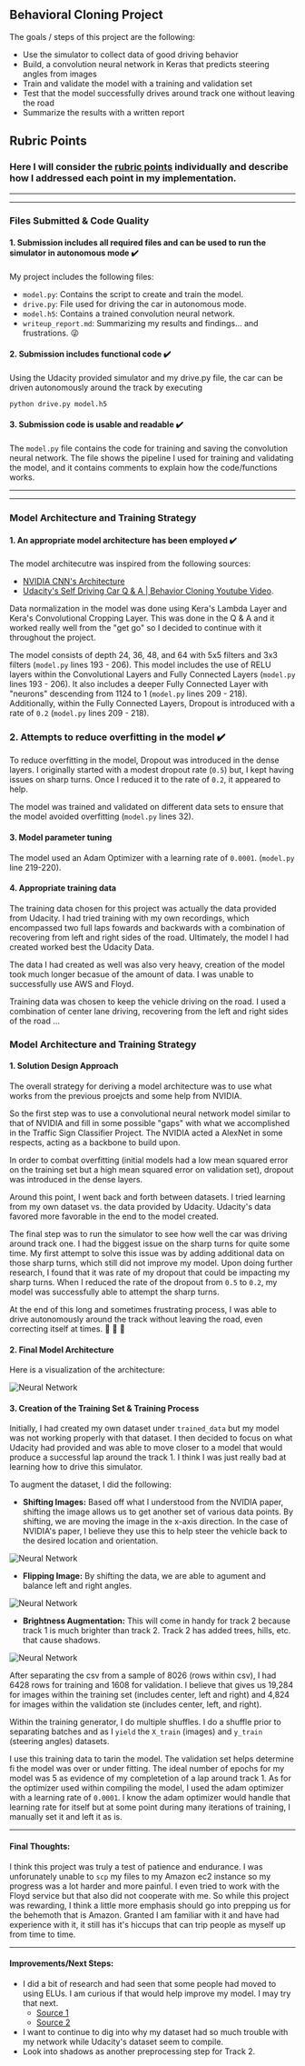 ## **Behavioral Cloning Project**

The goals / steps of this project are the following:

* Use the simulator to collect data of good driving behavior
* Build, a convolution neural network in Keras that predicts steering angles from images
* Train and validate the model with a training and validation set
* Test that the model successfully drives around track one without leaving the road
* Summarize the results with a written report


## Rubric Points
### Here I will consider the [rubric points](https://review.udacity.com/#!/rubrics/432/view) individually and describe how I addressed each point in my implementation.

---
---
### Files Submitted & Code Quality

#### 1. Submission includes all required files and can be used to run the simulator in autonomous mode :heavy_check_mark:

My project includes the following files:

* `model.py`: Contains the script to create and train the model.
* `drive.py`: File used for driving the car in autonomous mode.
* `model.h5`: Contains a trained convolution neural network.
* `writeup_report.md`: Summarizing my results and findings... and frustrations. :stuck_out_tongue_winking_eye:

#### 2. Submission includes functional code :heavy_check_mark:
Using the Udacity provided simulator and my drive.py file, the car can be driven autonomously around the track by executing

```
python drive.py model.h5
```

#### 3. Submission code is usable and readable :heavy_check_mark:

The `model.py` file contains the code for training and saving the convolution neural network. The file shows the pipeline I used for training and validating the model, and it contains comments to explain how the code/functions works.

---
---
### Model Architecture and Training Strategy

#### 1. An appropriate model architecture has been employed :heavy_check_mark:

The model architecutre was inspired from the following sources:

* [NVIDIA CNN's Architecture](http://images.nvidia.com/content/tegra/automotive/images/2016/solutions/pdf/end-to-end-dl-using-px.pdf)
* [Udacity's Self Driving Car Q & A | Behavior Cloning Youtube Video](https://www.youtube.com/watch?v=rpxZ87YFg0M).

Data normalization in the model was done using Kera's Lambda Layer and Kera's Convolutional Cropping Layer. This was done in the Q & A and it worked really well from the "get go" so I decided to continue with it throughout the project.

The model consists of depth 24, 36, 48, and 64 with 5x5 filters and 3x3 filters (`model.py` lines 193 - 206). This model includes the use of RELU layers within the Convolutional Layers and Fully Connected Layers (`model.py` lines 193 - 206). It also includes a deeper Fully Connected Layer with "neurons" descending from 1124 to 1 (`model.py` lines 209 - 218). Additionally, within the Fully Connected Layers, Dropout is introduced with a rate of `0.2` (`model.py` lines 209 - 218).


### 2. Attempts to reduce overfitting in the model :heavy_check_mark:

To reduce overfitting in the model, Dropout was introduced in the dense layers. I originally started with a modest dropout rate (`0.5`) but, I kept having issues on sharp turns. Once I reduced it to the rate of `0.2`, it appeared to help.

The model was trained and validated on different data sets to ensure that the model avoided overfitting (`model.py` lines 32).


#### 3. Model parameter tuning

The model used an Adam Optimizer with a learning rate of `0.0001`.  (`model.py` line 219-220).


#### 4. Appropriate training data

The training data chosen for this project was actually the data provided from Udacity. I had tried training with my own recordings, which encompassed two full laps fowards and backwards with a combination of recovering from left and right sides of the road. Ultimately, the model I had created worked best the Udacity Data.

The data I had created as well was also very heavy, creation of the model took much longer becasue of the amount of data. I was unable to successfully use AWS and Floyd.

Training data was chosen to keep the vehicle driving on the road. I used a combination of center lane driving, recovering from the left and right sides of the road ...


### Model Architecture and Training Strategy

#### 1. Solution Design Approach

The overall strategy for deriving a model architecture was to use what works from the previous proejcts and some help from NVIDIA.

So the first step was to use a convolutional neural network model similar to that of NVIDIA and fill in some possible "gaps" with what we accomplished in the Traffic Sign Classifier Project. The NVIDIA acted a AlexNet in some respects, acting as a backbone to build upon.

In order to combat overfitting (initial models had a low mean squared error on the training set but a high mean squared error on validation set), dropout was introduced in the dense layers.

Around this point, I went back and forth between datasets. I tried learning from my own dataset vs. the data provided by Udacity. Udacity's data favored more favorable in the end to the model created.

The final step was to run the simulator to see how well the car was driving around track one. I had the biggest issue on the sharp turns for quite some time. My first attempt to solve this issue was by adding additional data on those sharp turns, which still did not improve my model. Upon doing further research, I found that it was rate of my dropout that could be impacting my sharp turns. When I reduced the rate of the dropout from `0.5` to `0.2`, my model was successfully able to attempt the sharp turns.

At the end of this long and sometimes frustrating process, I was able to drive autonomously around the track without leaving the road, even correcting itself at times. :tada: :tada: :tada:


#### 2. Final Model Architecture

Here is a visualization of the architecture:

![Neural Network](assets/nn.png)


#### 3. Creation of the Training Set & Training Process

Initially, I had created my own dataset under `trained_data` but my model was not working properly with that dataset. I then decided to focus on what Udacity had provided and was able to move closer to a model that would produce a successful lap around the track 1. I think I was just really bad at learning how to drive this simulator.

To augment the dataset, I did the following:

* **Shifting Images:** Based off what I understood from the NVIDIA paper, shifting the image allows us to get another set of various data points. By shifting, we are moving the image in the x-axis direction. In the case of NVIDIA's paper, I believe they use this to help steer the vehicle back to the desired location and orientation.

![Neural Network](assets/preprocess_shifting.jpg)

* **Flipping Image:** By shifting the data, we are able to agument and balance left and right angles.

![Neural Network](assets/preprocess_flip.jpg)

* **Brightness Augmentation:** This will come in handy for track 2 because track 1 is much brighter than track 2. Track 2 has added trees, hills, etc. that cause shadows.

![Neural Network](assets/preprocess_brightness.jpg)

After separating the csv from a sample of 8026 (rows within csv), I had 6428 rows for training and 1608 for validation. I believe that gives us 19,284 for images within the training set (includes center, left and right) and 4,824 for images within the validation ste (includes center, left, and right).

Within the training generator, I do multiple shuffles. I do a shuffle prior to separating batches and as I `yield` the `X_train` (images) and `y_train` (steering angles) datasets.

I use this training data to tarin the model. The validation set helps determine fi the model was over or under fitting. The ideal number of epochs for my model was 5 as evidence of my completetion of a lap around track 1. As for the optimizer used within compiling the model, I used the adam optimizer with a learning rate of `0.0001`. I know the adam optimizer would handle that learning rate for itself but at some point during many iterations of training, I manually set it and left it as is.


---
#### Final Thoughts:
I think this project was truly a test of patience and endurance. I was unforunately unable to `scp` my files to my Amazon ec2 instance so my progress was a lot harder and more painful. I even tried to work with the Floyd service but that also did not cooperate with me. So while this project was rewarding, I think a little more emphasis should go into prepping us for the behemoth that is Amazon. Granted I am familiar with it and have had experience with it, it still has it's hiccups that can trip people as myself up from time to time.

---
#### Improvements/Next Steps:
* I did a bit of research and had seen that some people had moved to using ELUs. I am curious if that would help improve my model. I may try that next.
	* [Source 1](https://medium.com/@jmitchell1991/behavioral-cloning-self-driving-car-simulation-14531358c87e#.ger1fptta)
	* [Source 2](https://arxiv.org/pdf/1511.07289v1.pdf)
* I want to continue to dig into why my dataset had so much trouble with my network while Udacity's dataset seem to compile.
* Look into shadows as another preprocessing step for Track 2.

